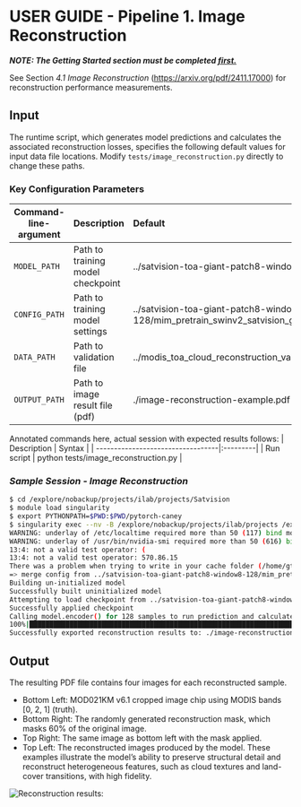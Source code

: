 # USER GUIDE - Pipeline 1.  Image Reconstruction

**_NOTE: The Getting Started section must be completed [first.](requirements/README.md)_**

See Section _4.1 Image Reconstruction_ (https://arxiv.org/pdf/2411.17000) for reconstruction performance measurements.

## Input
The runtime script, which generates model predictions and calculates the associated reconstruction losses, specifies the following default values for input data file locations.  Modify ```tests/image_reconstruction.py``` directly to change these paths. 

### Key Configuration Parameters 
| Command-line-argument | Description                       | Default  |
| --------------------- |:----------------------------------|:---------|
| `MODEL_PATH`          | Path to training model checkpoint | ../satvision-toa-giant-patch8-window8-128/mp_rank_00_model_states.pt  |
| `CONFIG_PATH`         | Path to training model settings   | ../satvision-toa-giant-patch8-window8-128/mim_pretrain_swinv2_satvision_giant_128_window08_50ep.yaml  |
| `DATA_PATH`           | Path to validation file           | ../modis_toa_cloud_reconstruction_validation/sv_toa_128_chip_validation_04_24.npy  |
| `OUTPUT_PATH`         | Path to image result file (pdf)   | ./image-reconstruction-example.pdf  |

Annotated commands here, actual session with expected results follows:
| Description                       | Syntax  |
| ----------------------------------|:---------|
| Run script  | python tests/image_reconstruction.py  |


### _Sample Session - Image Reconstruction_ 

```bash
$ cd /explore/nobackup/projects/ilab/projects/Satvision  
$ module load singularity
$ export PYTHONPATH=$PWD:$PWD/pytorch-caney
$ singularity exec --nv -B /explore/nobackup/projects/ilab/projects /explore/nobackup/projects/ilab/containers/pytorch-caney-container python tests/image_reconstruction.py 
WARNING: underlay of /etc/localtime required more than 50 (117) bind mounts
WARNING: underlay of /usr/bin/nvidia-smi required more than 50 (616) bind mounts
13:4: not a valid test operator: (
13:4: not a valid test operator: 570.86.15
There was a problem when trying to write in your cache folder (/home/gtamkin/.cache/huggingface/hub). You should set the environment variable TRANSFORMERS_CACHE to a writable directory.
=> merge config from ../satvision-toa-giant-patch8-window8-128/mim_pretrain_swinv2_satvision_giant_128_window08_50ep.yaml
Building un-initialized model
Successfully built uninitialized model
Attempting to load checkpoint from ../satvision-toa-giant-patch8-window8-128/mp_rank_00_model_states.pt
Successfully applied checkpoint
Calling model.encoder() for 128 samples to run prediction and calculate reconstruction losses
100%|██████████████████████████████████████████████████████████████████████████████████████████████████████████████████████████████████████████████████████████████████████| 128/128 [00:17<00:00,  7.27it/s]
Successfully exported reconstruction results to: ./image-reconstruction-example.pdf
```

## Output

The resulting PDF file contains four images for each reconstructed sample.

* Bottom Left: MOD021KM v6.1 cropped image chip using MODIS bands [0, 2, 1] (truth). 
* Bottom Right:  The randomly generated reconstruction mask, which masks 60% of the original image.  
* Top Right: The same image as bottom left with the mask applied. 
* Top Left: The reconstructed images produced by the model. These examples illustrate the model’s ability to preserve structural detail and reconstruct heterogeneous features, such as cloud textures and land-cover transitions, with high fidelity.

![Reconstruction results:](image.png)
